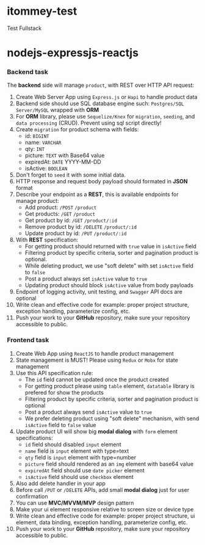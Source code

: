 # itommey-test
Test Fullstack
# nodejs-expressjs-reactjs

### Backend task
The **backend** side will manage `product`, with REST over HTTP API request:
1. Create Web Server App using `Express.js` or `Hapi` to handle product data
2. Backend side should use SQL database engine such: `Postgres/SQL Server/MySQL` wrapped with **ORM**
3. For **ORM** library, please use `Sequelize/Knex` for `migration`, `seeding`, and `data processing` (CRUD). Prevent using sql script directly!
4. Create `migration` for product schema with fields: 
    * id: `BIGINT`
    * name: `VARCHAR`
    * qty: `INT`
    * picture: `TEXT` with Base64 value
    * expiredAt: `DATE` YYYY-MM-DD
    * isActive: `BOOLEAN`
5. Don't forget to `seed` it with some initial data.
6. HTTP response and request body payload should formated in **JSON** format
7. Describe your endpoint as a **REST**, this is available endpoints for manage product:
    * Add product: `/POST` `/product`
    * Get products: `/GET` `/product`
    * Get product by id: `/GET` `/product/:id`
    * Remove product by id: `/DELETE` `/product/:id`
    * Update product by id: `/PUT` `/product/:id`
6. With **REST** specification:
    * For getting product should returned with `true` value in `isActive` field
    * Filtering product by specific criteria, sorter and pagination product is optional.
    * While deleting product, we use "soft delete" with set `isActive` field to `false`
    * Post a product always set `isActive` value to `true`
    * Updating product should block `isActive` value from body payloads
7. Endpoint of logging activity, unit testing, and `Swagger` API docs are optional
8. Write clean and effective code for example: proper project structure, exception handling, parameterize config, etc.
9. Push your work to your **GitHub** repository, make sure your repository accessible to public.

### Frontend task
1. Create Web App using `ReactJS` to handle product management
2. State management is MUST! Please using `Redux` or `Mobx` for state management
3. Use this API specification rule:
    * The `id` field cannot be updated once the product created
    * For getting product please using `table` element, `datatable` library is prefered for show the products
    * Filtering product by specific criteria, sorter and pagination product is optional
    * Post a product always send `isActive` value to `true`
    * We prefer deleting product using "soft delete" mechanism, with send `isActive` field to `false` value
4. Update product UI will show big **modal dialog** with `form` element specifications:
    * `id` field should disabled `input` element
    * `name` field is `input` element with type=text
    * `qty` field is  `input` element with type=number
    * `picture` field should rendered as an `img` element with base64 value
    * `expiredAt` field should use `date picker` element
    * `isActive` field should use `checkbox` element
5. Also add delete handler in your app
6. Before call `/PUT` or `/DELETE` APIs, add small **modal dialog** just for user confirmation
7. You can use **MVC/MVVM/MVP** design pattern
8. Make your ui element responsive relative to screen size or device type
9. Write clean and effective code for example: proper project structure, ui element, data binding, exception handling, parameterize config, etc.
10. Push your work to your **GitHub** repository, make sure your repository accessible to public.

